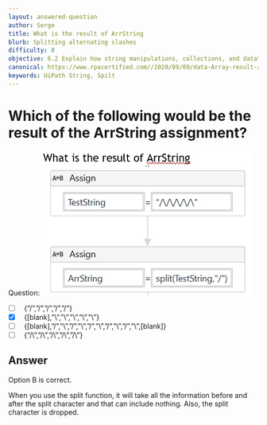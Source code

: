 ```yaml
---
layout: answered-question
author: Serge
title: What is the result of ArrString
blurb: Splitting alternating slashes
difficulty: 8
objective: 6.2 Explain how string manipulations, collections, and datatables are used for data manipulation
canonical: https://www.rpacertified.com//2020/09/09/data-Array-result-after-splitting4.html
keywords: UiPath String, Spilt
---
```


<h1>Which of the following would be the result of the ArrString assignment?</h1>

Question:  <img src="/assets/Split-AlternatingSlashes.jpg" class="img-fluid" alt="UiPath, split">

 - [ ] &nbsp;  {“\/”,”\/”,”\/”,”\/”,”\/”}
 - [X] &nbsp;  {[blank],”\”,”\”,”\”,”\”,”\”}
 - [ ] &nbsp;  {[blank],”/”,”\”,”/”,”\”,”/”,”\”,”/”,”\”,”/”,”\”,[blank]}
 - [ ] &nbsp;  {“/\”,”/\”,”/\”,”/\”,”/\”}

## Answer

Option B is correct.

When you use the split function, it will take all the information before and after the split character and that can include nothing.  Also, the split character is dropped.

